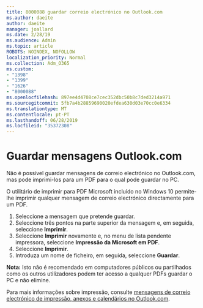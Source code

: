 ```yaml
---
title: 8000088 guardar correio electrónico no Outlook.com
ms.author: daeite
author: daeite
manager: joallard
ms.date: 2/28/19
ms.audience: Admin
ms.topic: article
ROBOTS: NOINDEX, NOFOLLOW
localization_priority: Normal
ms.collection: Adm_O365
ms.custom:
- "1398"
- "1399"
- "1626"
- "8000088"
ms.openlocfilehash: 897ee4d4708ce7cec352dbc50b8c7ded3214a971
ms.sourcegitcommit: 5fb7a4b28859690020efdea630d03e70cc0e6334
ms.translationtype: MT
ms.contentlocale: pt-PT
ms.lasthandoff: 06/28/2019
ms.locfileid: "35372308"
---
```

# <a name="saving-messages-in-outlookcom"></a>Guardar mensagens Outlook.com

Não é possível guardar mensagens de correio electrónico no Outlook.com, mas pode imprimi-los para um PDF para o qual pode guardar no PC.

O utilitário de imprimir para PDF Microsoft incluído no Windows 10 permite-lhe imprimir qualquer mensagem de correio electrónico directamente para um PDF.

1. Seleccione a mensagem que pretende guardar.
2. Seleccione três pontos na parte superior da mensagem e, em seguida, seleccione **Imprimir**.
3. Seleccione **Imprimir** novamente e, no menu de lista pendente impressora, seleccione **Impressão da Microsoft em PDF**.
4. Seleccione **Imprimir**.
5. Introduza um nome de ficheiro, em seguida, seleccione **Guardar**.

**Nota:** Isto não é recomendado em computadores públicos ou partilhados como os outros utilizadores podem ter acesso a qualquer PDFs guardar o PC e não elimine.

Para mais informações sobre impressão, consulte [mensagens de correio electrónico de impressão, anexos e calendários no Outlook.com](https://support.office.com/article/c835b8e5-b310-4cab-ac15-b6eb95149855).